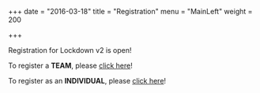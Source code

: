 +++
date = "2016-03-18"
title = "Registration"
menu = "MainLeft"
weight = 200


+++

Registration for Lockdown v2 is open! 

To register a **TEAM**, please [click here](https://goo.gl/forms/orsf1A2a7JK1JSBP2)!

To register as an **INDIVIDUAL**, please [click here](https://goo.gl/forms/Uh2G0NBKk81j0rF93)!
